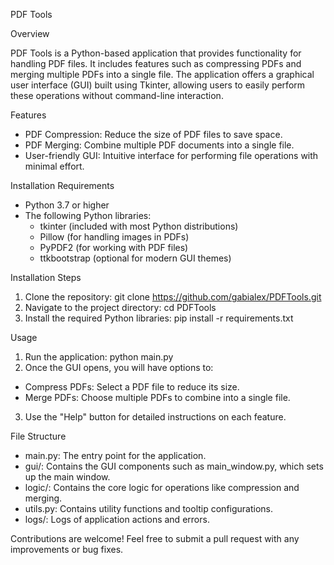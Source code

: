 PDF Tools

Overview

PDF Tools is a Python-based application that provides functionality for handling PDF files. It includes features such as compressing PDFs and merging multiple PDFs into a single file. The application offers a graphical user interface (GUI) built using Tkinter, allowing users to easily perform these operations without command-line interaction.

Features
- PDF Compression: Reduce the size of PDF files to save space.
- PDF Merging: Combine multiple PDF documents into a single file.
- User-friendly GUI: Intuitive interface for performing file operations with minimal effort.

Installation
Requirements
- Python 3.7 or higher
- The following Python libraries:
  - tkinter (included with most Python distributions)
  - Pillow (for handling images in PDFs)
  - PyPDF2 (for working with PDF files)
  - ttkbootstrap (optional for modern GUI themes)

Installation Steps
1. Clone the repository:
git clone https://github.com/gabialex/PDFTools.git
2. Navigate to the project directory:
cd PDFTools
3. Install the required Python libraries:
pip install -r requirements.txt

Usage
1. Run the application:
python main.py
2. Once the GUI opens, you will have options to:
- Compress PDFs: Select a PDF file to reduce its size.
- Merge PDFs: Choose multiple PDFs to combine into a single file.
3. Use the "Help" button for detailed instructions on each feature.

File Structure
- main.py: The entry point for the application.
- gui/: Contains the GUI components such as main_window.py, which sets up the main window.
- logic/: Contains the core logic for operations like compression and merging.
- utils.py: Contains utility functions and tooltip configurations.
- logs/: Logs of application actions and errors.
  
Contributions are welcome! Feel free to submit a pull request with any improvements or bug fixes.
